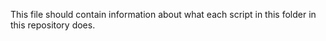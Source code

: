 This file should contain information about what each script in this folder in this repository does.
